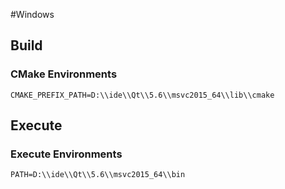 #Windows

## Build

### CMake Environments

```
CMAKE_PREFIX_PATH=D:\\ide\\Qt\\5.6\\msvc2015_64\\lib\\cmake
```

## Execute

### Execute Environments

```
PATH=D:\\ide\\Qt\\5.6\\msvc2015_64\\bin
```
